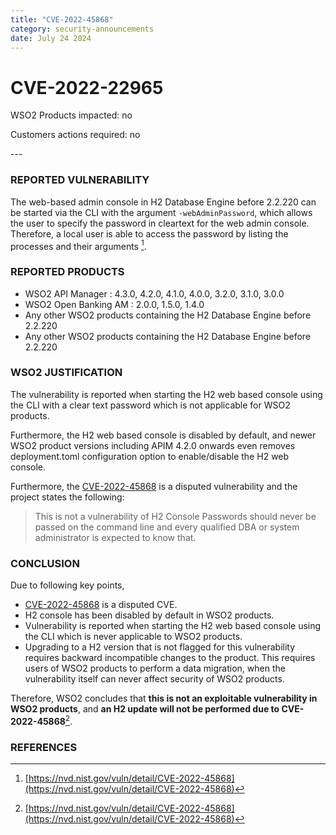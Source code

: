 ```yaml
---
title: "CVE-2022-45868"
category: security-announcements
date: July 24 2024
---
```


# CVE-2022-22965

<p class="doc-info">WSO2 Products impacted: no</p>
<p class="doc-info">Customers actions required: no</p>
---

### REPORTED VULNERABILITY
The web-based admin console in H2 Database Engine before 2.2.220 can be started via the CLI with the argument `-webAdminPassword`, which allows the user to specify the password in cleartext for the web admin console. Therefore, a local user is able to access the password by listing the processes and their arguments [^1].

### REPORTED PRODUCTS
* WSO2 API Manager : 4.3.0, 4.2.0, 4.1.0, 4.0.0, 3.2.0, 3.1.0, 3.0.0
* WSO2 Open Banking AM : 2.0.0, 1.5.0, 1.4.0
* Any other WSO2 products containing the H2 Database Engine before 2.2.220
* Any other WSO2 products containing the H2 Database Engine before 2.2.220


### WSO2 JUSTIFICATION
The vulnerability is reported when starting the H2 web based console using the CLI with a clear text password which is not applicable for WSO2 products.

Furthermore, the H2 web based console is disabled by default, and newer WSO2 product versions including APIM 4.2.0 onwards even removes deployment.toml configuration option to enable/disable the H2 web console. 

Furthermore, the [CVE-2022-45868](https://nvd.nist.gov/vuln/detail/CVE-2022-45868) is a disputed vulnerability and the project states the following: 
> This is not a vulnerability of H2 Console Passwords should never be passed on the command line and every qualified DBA or system administrator is expected to know that.

### CONCLUSION
Due to following key points,
* [CVE-2022-45868](https://nvd.nist.gov/vuln/detail/CVE-2022-45868) is a disputed CVE.
* H2 console has been disabled by default in WSO2 products.
* Vulnerability is reported when starting the H2 web based console using the CLI which is never applicable to WSO2 products.
* Upgrading to a H2 version that is not flagged for this vulnerability requires backward incompatible changes to the product. This requires users of WSO2 products to perform a data migration, when the vulnerability itself can never affect security of WSO2 products.

Therefore, WSO2 concludes that **this is not an exploitable vulnerability in WSO2 products**, and **an H2 update will not be performed due to CVE-2022-45868**[^1].

### REFERENCES
[^1]: [https://nvd.nist.gov/vuln/detail/CVE-2022-45868](https://nvd.nist.gov/vuln/detail/CVE-2022-45868)